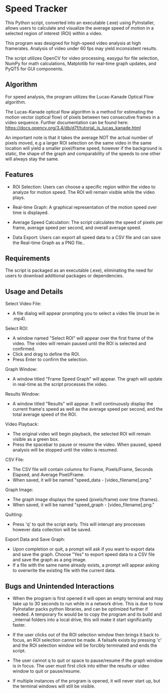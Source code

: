 
# Speed Tracker

This Python script, converted into an executable (.exe) using PyInstaller, allows users to calculate and visualize the average speed of motion in a selected region of interest (ROI) within a video. 

This program was designed for high-speed video analysis at high framerates. Analysis of video under 60 fps may yield inconsistent results.

The script utilizes OpenCV for video processing, easygui for file selection, NumPy for math calculations, Matplotlib for real-time graph updates, and PyQT5 for GUI components.


## Algorithm

For speed analysis, the program utilizes the Lucas-Kanade Optical Flow algorithm. 

The Lucas-Kanade optical flow algorithm is a method for estimating the motion vector (optical flow) of pixels between two consecutive frames in a video sequence. Further documentation can be found here:
https://docs.opencv.org/3.4/db/d7f/tutorial_js_lucas_kanade.html

An important note is that it takes the average NOT the actual number of pixels moved, e.g a larger ROI selection on the same video in the same location will yield a smaller pixel/frame speed, however if the background is static, the shape of the graph and comparability of the speeds to one other will always stay the same.
## Features

- ROI Selection: Users can choose a specific region within the video to analyze for motion speed. The ROI will remain visible while the video plays.

- Real-time Graph: A graphical representation of the motion speed over time is displayed.

- Average Speed Calculation: The script calculates the speed of pixels per frame, average speed per second, and overall average speed.

- Data Export: Users can export all speed data to a CSV file and can save the Real-time Graph as a PNG file..
## Requirements

The script is packaged as an executable (.exe), eliminating the need for users to download additional packages or dependencies.
## Usage and Details

Select Video File:  
- A file dialog will appear prompting you to select a video file (must be in .mp4).

Select ROI:     
- A window named "Select ROI" will appear over the first frame of the video. The video will remain paused until the ROI is selected and confirmed. 
- Click and drag to define the ROI.
- Press Enter to confirm the selection.

Graph Window:      
- A window titled "Frame Speed Graph" will appear. The graph will update in real-time as the script processes the video.

Results Window:     
- A window titled "Results" will appear. It will continuously display the current frame's speed as well as the average speed per second, and the total average speed of the ROI. 

Video Playback:     
- The original video will begin playback, the selected ROI will remain visible as a green box. 
- Press the spacebar to pause or resume the video. When paused, speed analysis will be stopped until the video is resumed. 

CSV File:   
- The CSV file will contain columns for Frame, Pixels/Frame, Seconds Elapsed, and Average Pixel/Frame. 
- When saved, it will be named "speed_data - [video_filename].png."

Graph Image:    
- The graph image displays the speed (pixels/frame) over time (frames). 
- When saved, it will be named "speed_graph - [video_filename].png."

Quitting:   
- Press 'q' to quit the script early. This will interupt any processes however data collection will be saved.

Export Data and Save Graph:     
- Upon completion or quit, a prompt will ask if you want to export data and save the graph. Choose "Yes" to export speed data to a CSV file and save the graph as a png image. 
- If a file with the same name already exists, a prompt will appear asking to overwrite the existing file with the current data.
## Bugs and Unintended Interactions
- When the program is first opened it will open an empty terminal and may take up to 30 seconds to run while in a network drive. This is due to how PyInstaller packs python libraries, and can be optimized further if needed. A temporary fix would be to copy the program and its build and _internal folders into a local drive, this will make it start significantly faster.


- If the user clicks out of the ROI selection window then brings it back to focus, an ROI selection cannot be made. A failsafe exists by pressing 'c' and the ROI selection window will be forcibly terminated and ends the script. 

- The user cannot q to quit or space to pause/resume if the graph window is in focus. The user must first click into either the results or video window to quit or pause/resume. 

- If multiple instances of the program is opened, it will never start up, but the terminal windows will still be visible.
